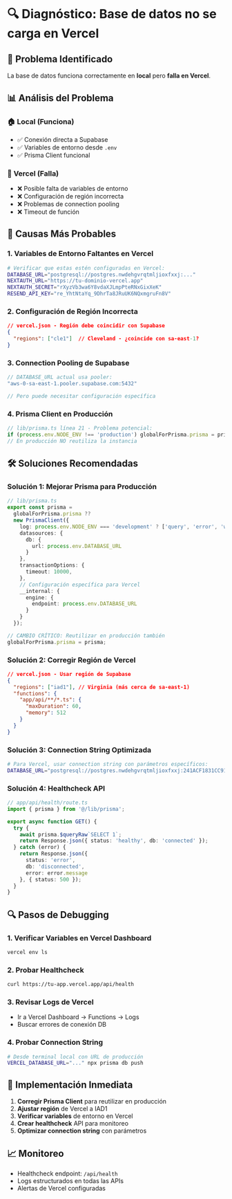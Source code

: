 # 🔍 Diagnóstico: Base de datos no se carga en Vercel

## 🚨 **Problema Identificado**
La base de datos funciona correctamente en **local** pero **falla en Vercel**.

## 📊 **Análisis del Problema**

### 🏠 **Local (Funciona)**
- ✅ Conexión directa a Supabase
- ✅ Variables de entorno desde `.env`
- ✅ Prisma Client funcional

### 🚀 **Vercel (Falla)**
- ❌ Posible falta de variables de entorno
- ❌ Configuración de región incorrecta
- ❌ Problemas de connection pooling
- ❌ Timeout de función

## 🔧 **Causas Más Probables**

### 1. **Variables de Entorno Faltantes en Vercel**
```bash
# Verificar que estas estén configuradas en Vercel:
DATABASE_URL="postgresql://postgres.nwdehgvrqtmljioxfxxj:..."
NEXTAUTH_URL="https://tu-dominio-vercel.app"
NEXTAUTH_SECRET="rXyzVb3wa6Y8vdaXJLmpPteRNxGixXeK"
RESEND_API_KEY="re_YhtNtaYq_9DhrTa8JRuUK6NQxmgruFn8V"
```

### 2. **Configuración de Región Incorrecta**
```json
// vercel.json - Región debe coincidir con Supabase
{
  "regions": ["cle1"]  // Cleveland - ¿coincide con sa-east-1?
}
```

### 3. **Connection Pooling de Supabase**
```typescript
// DATABASE_URL actual usa pooler:
"aws-0-sa-east-1.pooler.supabase.com:5432"

// Pero puede necesitar configuración específica
```

### 4. **Prisma Client en Producción**
```typescript
// lib/prisma.ts línea 21 - Problema potencial:
if (process.env.NODE_ENV !== 'production') globalForPrisma.prisma = prisma;
// En producción NO reutiliza la instancia
```

## 🛠️ **Soluciones Recomendadas**

### **Solución 1: Mejorar Prisma para Producción**
```typescript
// lib/prisma.ts
export const prisma =
  globalForPrisma.prisma ??
  new PrismaClient({
    log: process.env.NODE_ENV === 'development' ? ['query', 'error', 'warn'] : ['error'],
    datasources: {
      db: {
        url: process.env.DATABASE_URL
      }
    },
    transactionOptions: {
      timeout: 10000,
    },
    // Configuración específica para Vercel
    __internal: {
      engine: {
        endpoint: process.env.DATABASE_URL
      }
    }
  });

// CAMBIO CRÍTICO: Reutilizar en producción también
globalForPrisma.prisma = prisma;
```

### **Solución 2: Corregir Región de Vercel**
```json
// vercel.json - Usar región de Supabase
{
  "regions": ["iad1"], // Virginia (más cerca de sa-east-1)
  "functions": {
    "app/api/**/*.ts": {
      "maxDuration": 60,
      "memory": 512
    }
  }
}
```

### **Solución 3: Connection String Optimizada**
```bash
# Para Vercel, usar connection string con parámetros específicos:
DATABASE_URL="postgresql://postgres.nwdehgvrqtmljioxfxxj:241ACF1831CC91FF@aws-0-sa-east-1.pooler.supabase.com:5432/postgres?pgbouncer=true&connection_limit=1"
```

### **Solución 4: Healthcheck API**
```typescript
// app/api/health/route.ts
import { prisma } from '@/lib/prisma';

export async function GET() {
  try {
    await prisma.$queryRaw`SELECT 1`;
    return Response.json({ status: 'healthy', db: 'connected' });
  } catch (error) {
    return Response.json({ 
      status: 'error', 
      db: 'disconnected',
      error: error.message 
    }, { status: 500 });
  }
}
```

## 🔍 **Pasos de Debugging**

### **1. Verificar Variables en Vercel Dashboard**
```bash
vercel env ls
```

### **2. Probar Healthcheck**
```bash
curl https://tu-app.vercel.app/api/health
```

### **3. Revisar Logs de Vercel**
- Ir a Vercel Dashboard → Functions → Logs
- Buscar errores de conexión DB

### **4. Probar Connection String**
```bash
# Desde terminal local con URL de producción
VERCEL_DATABASE_URL="..." npx prisma db push
```

## 🎯 **Implementación Inmediata**

1. **Corregir Prisma Client** para reutilizar en producción
2. **Ajustar región** de Vercel a IAD1
3. **Verificar variables** de entorno en Vercel
4. **Crear healthcheck** API para monitoreo
5. **Optimizar connection string** con parámetros

## 📈 **Monitoreo**
- Healthcheck endpoint: `/api/health`
- Logs estructurados en todas las APIs
- Alertas de Vercel configuradas